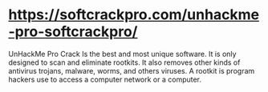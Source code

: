 # https://softcrackpro.com/unhackme-pro-softcrackpro/
UnHackMe Pro Crack Is the best and most unique software. It is only designed to scan and eliminate rootkits. It also removes other kinds of antivirus trojans, malware, worms, and others viruses. A rootkit is program hackers use to access a computer network or a computer. 
